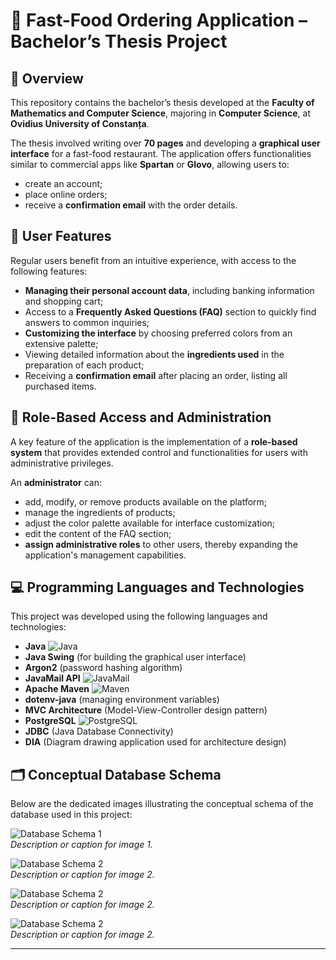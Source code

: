 # 🍔 Fast-Food Ordering Application – Bachelor’s Thesis Project

## 📄 Overview

This repository contains the bachelor’s thesis developed at the **Faculty of Mathematics and Computer Science**, majoring in **Computer Science**, at **Ovidius University of Constanța**.

The thesis involved writing over **70 pages** and developing a **graphical user interface** for a fast-food restaurant. The application offers functionalities similar to commercial apps like **Spartan** or **Glovo**, allowing users to:

- create an account;
- place online orders;
- receive a **confirmation email** with the order details.

## 👤 User Features

Regular users benefit from an intuitive experience, with access to the following features:

- **Managing their personal account data**, including banking information and shopping cart;
- Access to a **Frequently Asked Questions (FAQ)** section to quickly find answers to common inquiries;
- **Customizing the interface** by choosing preferred colors from an extensive palette;
- Viewing detailed information about the **ingredients used** in the preparation of each product;
- Receiving a **confirmation email** after placing an order, listing all purchased items.

## 🔐 Role-Based Access and Administration

A key feature of the application is the implementation of a **role-based system** that provides extended control and functionalities for users with administrative privileges.

An **administrator** can:

- add, modify, or remove products available on the platform;
- manage the ingredients of products;
- adjust the color palette available for interface customization;
- edit the content of the FAQ section;
- **assign administrative roles** to other users, thereby expanding the application's management capabilities.

## 💻 Programming Languages and Technologies

This project was developed using the following languages and technologies:

- **Java** ![Java](https://img.shields.io/badge/Java-ED8B00?style=flat&logo=java&logoColor=white)
- **Java Swing** (for building the graphical user interface)
- **Argon2** (password hashing algorithm)
- **JavaMail API** ![JavaMail](https://img.shields.io/badge/JavaMail-007396?style=flat&logo=java&logoColor=white)
- **Apache Maven** ![Maven](https://img.shields.io/badge/Apache_Maven-C71A36?style=flat&logo=apache-maven&logoColor=white)
- **dotenv-java** (managing environment variables)
- **MVC Architecture** (Model-View-Controller design pattern)
- **PostgreSQL** ![PostgreSQL](https://img.shields.io/badge/PostgreSQL-336791?style=flat&logo=postgresql&logoColor=white)
- **JDBC** (Java Database Connectivity)
- **DIA** (Diagram drawing application used for architecture design)

## 🗂️ Conceptual Database Schema

Below are the dedicated images illustrating the conceptual schema of the database used in this project:

![Database Schema 1](path/to/your/image1.png)  
*Description or caption for image 1.*

![Database Schema 2](path/to/your/image2.png)  
*Description or caption for image 2.*

![Database Schema 2](path/to/your/image2.png)  
*Description or caption for image 2.*

![Database Schema 2](path/to/your/image2.png)  
*Description or caption for image 2.*

---
